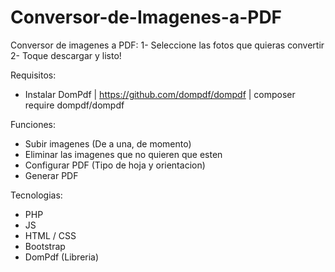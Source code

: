 # Conversor-de-Imagenes-a-PDF

Conversor de imagenes a PDF: 
1- Seleccione las fotos que quieras convertir
2- Toque descargar y listo!

Requisitos:
- Instalar DomPdf | https://github.com/dompdf/dompdf | composer require dompdf/dompdf

Funciones:
- Subir imagenes (De a una, de momento)
- Eliminar las imagenes que no quieren que esten
- Configurar PDF (Tipo de hoja y orientacion)
- Generar PDF

Tecnologias:
- PHP
- JS
- HTML / CSS
- Bootstrap 
- DomPdf (Libreria)
